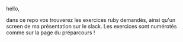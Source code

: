 hello, 

dans ce repo vos trouverez les exercices ruby demandés, ainsi qu'un screen de ma présentation sur le slack. 
Les exercices sont numérotés comme sur la page du préparcours ! 
